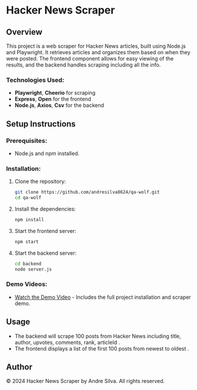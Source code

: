 # Hacker News Scraper
## Overview
This project is a web scraper for Hacker News articles, built using Node.js and Playwright. It retrieves articles and organizes them based on when they were posted. The frontend component allows for easy viewing of the results, and the backend handles scraping including all the info.

### Technologies Used:
- **Playwright**, **Cheerio** for scraping
- **Express**, **Open** for the frontend
- **Node.js**, **Axios**, **Csv** for the backend

## Setup Instructions

### Prerequisites:
- Node.js and npm installed.

### Installation:
1. Clone the repository:
    ```bash
    git clone https://github.com/andresilva8624/qa-wolf.git
    cd qa-wolf
    ```

2. Install the dependencies:
    ```bash
    npm install
    ```
3. Start the frontend server:
    ```bash
    npm start
    ```

4. Start the backend server:
    ```bash
    cd backend
    node server.js
    ```



### Demo Videos:
- [Watch the Demo Video](https://www.loom.com/share/77dc0d3bfb3e46218f1310dca1df1ca6?sid=029b6cac-b49a-4d7f-8e9a-41b55084602d) - Includes the full project installation and scraper demo.

## Usage
- The backend will scrape 100 posts from Hacker News including title, author, upvotes, comments, rank, articleId .
- The frontend displays a list of the first 100 posts from newest to oldest .

## Author
  
  <footer>
    <p>&copy; 2024 Hacker News Scraper by Andre Silva. All rights reserved.</p>
</footer>
